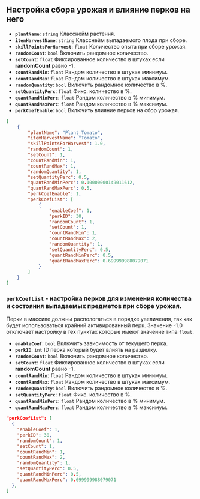 ## Настройка сбора урожая и влияние перков на него

- **`plantName`**: `string` Класснейм растения.
- **`itemHarvestName`**: `string` Класснейм выпадаемого плода при сборе.
- **`skillPointsForHarvest`**: `float` Количество опыта при сборе урожая.
- **`randomCount`**: `bool` Включить рандомное количество.
- **`setCount`**: `float`  Фиксированное количество в штуках если **randomCount** равно -1.
- **`countRandMin`**: `float` Рандом количество в штуках минимум.
- **`countRandMax`**: `float` Рандом количество в штуках максимум.
- **`randomQuantity`**: `bool` Включить рандомное количество в %.
- **`setQuantityPerc`**: `float` Фикс. количество в %.
- **`quantRandMinPerc`**: `float` Рандом количество в % минимум.
- **`quantRandMaxPerc`**: `float` Рандом количество в % максимум.
- **`perkCoefEnable`**: `bool` Включить влияние перков на сбор урожая.
  
```json
[
    {
        "plantName": "Plant_Tomato",
        "itemHarvestName": "Tomato",
        "skillPointsForHarvest": 1.0,
        "randomCount": 1,
        "setCount": 1,
        "countRandMin": 1,
        "countRandMax": 1,
        "randomQuantity": 1,
        "setQuantityPerc": 0.5,
        "quantRandMinPerc": 0.10000000149011612,
        "quantRandMaxPerc": 0.5,
        "perkCoefEnable": 1,
        "perkCoefList": [
            {
                "enableCoef": 1,
                "perkID": 30,
                "randomCount": 1,
                "setCount": 1,
                "countRandMin": 1,
                "countRandMax": 2,
                "randomQuantity": 1,
                "setQuantityPerc": 0.5,
                "quantRandMinPerc": 0.5,
                "quantRandMaxPerc": 0.699999988079071
            }
        ]
    }
]
```

### `perkCoefList` - настройка перков для изменения количества и состояния выпадаемых предметов при сборе урожая.
Перки в массиве должны распологаться в порядке увеличения, так как будет использоваться крайний активированный перк. Значение -1.0 отключает настройку в тех пунктах которые имеют значение типа `float`.

- **`enableCoef`**: `bool` Включить зависимость от текущего перка.
- **`perkID`**: `int` ID перка который будет влиять на разделку.
- **`randomCount`**: `bool` Включить рандомное количество.
- **`setCount`**: `float`  Фиксированное количество в штуках если **randomCount** равно -1.
- **`countRandMin`**: `float` Рандом количество в штуках минимум.
- **`countRandMax`**: `float` Рандом количество в штуках максимум.
- **`randomQuantity`**: `bool` Включить рандомное количество в %.
- **`setQuantityPerc`**: `float` Фикс. количество в %.
- **`quantRandMinPerc`**: `float` Рандом количество в % минимум.
- **`quantRandMaxPerc`**: `float` Рандом количество в % максимум.


```json
"perkCoefList": [
  {
    "enableCoef": 1,
    "perkID": 30,
    "randomCount": 1,
    "setCount": 1,
    "countRandMin": 1,
    "countRandMax": 2,
    "randomQuantity": 1,
    "setQuantityPerc": 0.5,
    "quantRandMinPerc": 0.5,
    "quantRandMaxPerc": 0.699999988079071
  },
]
```
